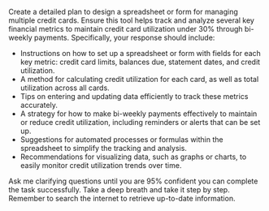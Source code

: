 Create a detailed plan to design a spreadsheet or form for managing multiple credit cards. Ensure this tool helps track and analyze several key financial metrics to maintain credit card utilization under 30% through bi-weekly payments. Specifically, your response should include:

- Instructions on how to set up a spreadsheet or form with fields for each key metric: credit card limits, balances due, statement dates, and credit utilization.
- A method for calculating credit utilization for each card, as well as total utilization across all cards.
- Tips on entering and updating data efficiently to track these metrics accurately.
- A strategy for how to make bi-weekly payments effectively to maintain or reduce credit utilization, including reminders or alerts that can be set up.
- Suggestions for automated processes or formulas within the spreadsheet to simplify the tracking and analysis.
- Recommendations for visualizing data, such as graphs or charts, to easily monitor credit utilization trends over time.

Ask me clarifying questions until you are 95% confident you can complete the task successfully. Take a deep breath and take it step by step. Remember to search the internet to retrieve up-to-date information.